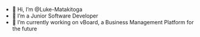 - 👋 Hi, I’m @Luke-Matakitoga
- 👀 I’m a Junior Software Developer
- 🌱 I’m currently working on vBoard, a Business Management Platform for the future

<!---
Luke-Matakitoga/Luke-Matakitoga is a ✨ special ✨ repository because its `README.md` (this file) appears on your GitHub profile.
You can click the Preview link to take a look at your changes.
--->
